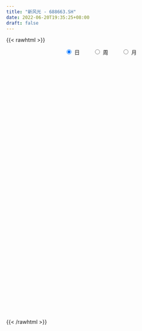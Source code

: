 ```yaml
---
title: "新风光 - 688663.SH"
date: 2022-06-20T19:35:25+08:00
draft: false
---
```

{{< rawhtml >}}
    <div style="text-align: center">
        <label style="padding: 1rem;"><input style="margin-right: .5rem" type="radio" name="period" value="D" checked onclick="period_change(this)">日</label>
        <label style="padding: 1rem;"><input style="margin-right: .5rem" type="radio" name="period" value="W" onclick="period_change(this)">周</label>
        <label style="padding: 1rem;"><input style="margin-right: .5rem" type="radio" name="period" value="M" onclick="period_change(this)">月</label>
    </div>
    <div id="chart" style="height: 700px;"></div> 
    <script type="text/javascript">
        const D_v = [225680.7,135186.85,65812.38,95072.93,130476.36,101129.41,52559.87,32597.08,42464.03,40331.63,29814.91,25519.46,26315.83,41231.43,60581.28,54111.69,48754.34,37937.85,38495.32,29823.61,23733.91,27561.05,21687.67,29601.96,51157.12,58896.05,43510.3,33857.64,22315.95,28534.03,35817.75,29639.75,28554.14,60783.64,46353.81,21987.31,26651.89,27575.98,15058.93,25376.77,24597.94,30487.61,26952.18,31872.89,15088.96,16398.06,25288.5,21457.56,67656.94,36014.75,44309.66,29540.18,31270.84,27327.66,20730.86,18990.69,34831.55,55080.13,55961.15,58428.22,55130.7,40304.05,43397.1,44791.23,62746.99,39581.2,26288.49,23560.3,50800.87,35795.02,76161.95,56338.13,46657.87,57674.25,66747.01,164926.8,85626.49,65777.63,49409.23,44560.49,50411.1,79592.83,116146.18,93509.42,52494.51,44353.14,29250.06,40382.52,30530.3,31185.71,22437.51,28572.61,31548.97,61099.54,97197.81,47775.33,32889.41,32223.85,38931.93,40330.62,24648.16,22565.88,41931.14,30067.9,23609.73,25148.41,14474.52,27255.1,25796.2,20275.18,30090.19,26364.89,38191.47,66867.92,72529.61,47563.9,38595.82,28306.65,26181.36,22542.56,22117.98,47897.4,34106.47,31698.8,45277.07,33946.88,74158.97,75403.57,79978.84,101142.7,82978.67,99518.14,84105.73,89347.09,94902.81,79295.34,60303.55,74757.42,45741.46,45385.08,44309.15,38171.36,57737.72,37764.22,36132.0,38422.1,26529.97,40604.93,28241.85,31504.21,23636.47,21670.25,20100.09,27239.95,24883.58,32740.25,36727.06,44809.72,43510.97,43841.87,34906.36,20134.88,38505.44,28807.85,23535.48,31492.02,31706.58,35390.25,23582.52,15356.94,12289.06,22421.87,28242.48,23715.28,19813.18,11334.99,9925.65,11624.23,14479.96,19595.35,18524.81,16082.27,16958.51,16579.97,14679.94,11674.44,22274.14,14649.62,15375.84,15379.66,15453.09,12297.37,21543.77,11631.93,14969.13,10540.68,10859.29,13861.34,10064.93,18633.35,12364.53,22258.81,12716.87,22679.48,19418.94,36883.91,21590.79,20730.31,16655.96,43471.39,63270.81,38548.35,28828.04,61218.27,64581.8,56750.98,31543.35,24814.27,30727.03,31121.13,39653.71,47182.03,26637.92,26594.41,31188.65,34877.9,16229.98,19021.19,24660.49,34619.55,22338.25,22731.65,23411.94,13242.31,17157.21,13850.75,11384.21,10644.42,12460.61,11159.64,16199.68,13824.64,14813.29,13401.15,11887.51,19307.22,15607.53,14894.87,12562.56,19995.78,20251.58,15556.33,20143.92,14997.48,18031.12,16918.42,10989.38,10800.91,17130.69,35622.58,27278.01,25519.46,14626.39,22097.56,33990.53,47614.2,46367.22,32538.52,31552.45,59451.8,75510.16,39199.26,31933.1,81494.05,76630.63,81616.22,117557.98,110290.13,85363.8,44165.82,63775.53,46734.41,48130.39,48287.08,49720.8,47857.39,66934.44]
const D_histogram = [0.0,-0.1525242165,-0.2436092954,-0.2244850774,-0.0914641423,-0.1203723698,-0.1628310432,-0.1735335732,-0.1563554624,-0.1745769295,-0.2046985978,-0.1834357837,-0.1855459071,-0.111789316,-0.0374886014,0.0665288224,0.126769985,0.1893113447,0.1736414032,0.1208629931,0.0881602789,0.0350924787,0.0293980535,0.0510751425,0.1186497089,0.1977774185,0.1710576058,0.1351649828,0.1059455051,0.1109168364,0.0512892276,0.0479930997,0.0621989092,0.131160503,0.1022544351,0.0605141295,0.074682878,0.0368275258,0.0071937529,0.0206262301,-0.0303204479,-0.0186851855,-0.050716914,-0.089178217,-0.105837457,-0.1038879964,-0.0754623124,-0.0521816244,0.0388867604,0.0501560726,0.1064302962,0.128369735,0.1426623529,0.1013099149,0.0704131025,0.0507197333,0.0708740554,0.1364840851,0.2000309918,0.2865774001,0.3370388355,0.3678512239,0.3845325033,0.3076428267,0.3681635362,0.3295565334,0.3028430548,0.2581290886,0.1292217504,0.0624966794,0.1587170293,0.135320754,0.0519090295,0.3065538567,0.8228560443,1.1998031726,1.1133606065,1.0945708095,0.8856547584,0.6858434242,0.5102226642,0.4611921326,0.8280677501,0.7305968925,0.5133675212,0.2210824618,-0.083644399,-0.2766199964,-0.4896374032,-0.6971903308,-0.766319009,-0.808409631,-0.817378978,-0.729865078,-1.0417359341,-1.2061333823,-1.2680067009,-1.2952242277,-1.1565806261,-1.0219949433,-0.8978694393,-0.7956096135,-0.6352972017,-0.5776569884,-0.5120462282,-0.5202932477,-0.4979098734,-0.4123323098,-0.4668289333,-0.4424655003,-0.2936379712,-0.2302845592,-0.0956655655,0.2139903823,0.5087838463,0.6251243951,0.7305805934,0.6746025594,0.4703361567,0.2191375369,0.0354308169,0.1582086466,0.1835759975,0.2291031052,0.2007560396,0.1966957635,0.3990755048,0.6210499932,1.1766588797,1.4334957918,1.7805366066,2.0623092683,2.1911660952,2.6795745397,3.2276154085,3.2683203486,3.06569329,2.5814444183,2.1188714007,1.5265688512,1.1657894208,0.8425735123,0.8431897655,0.5247096787,0.1365973158,-0.1028173581,-0.5872434977,-0.7581633318,-0.7863514198,-1.0651471259,-1.2133893198,-1.4511467831,-1.4075985612,-1.131286686,-1.0987899259,-1.3529661966,-1.8501876252,-2.0578389978,-1.981625787,-2.155825152,-2.0721579592,-1.9694796761,-1.9489531218,-1.7180901185,-1.446541612,-1.1438376883,-0.963779036,-0.7957204283,-0.7927892048,-0.7615153252,-0.630693989,-0.4945909348,-0.6356008306,-0.7238408868,-0.6157389074,-0.6179424479,-0.6130927555,-0.5465195558,-0.5264664689,-0.6439126083,-0.5661384935,-0.6304432304,-0.7253855333,-0.7646156359,-0.671953401,-0.5516419017,-0.4305371826,-0.2409122035,-0.1791901094,-0.1634479845,-0.2541972838,-0.3055248407,-0.2394118556,-0.2200339992,-0.1200585749,-0.0989778402,-0.0535595981,-0.0340746791,0.0288387476,0.042218253,0.0199241965,-0.0740220317,-0.0399444695,0.0394953784,0.1354549226,0.2830164998,0.3371162567,0.4279489794,0.4314072611,0.6252725649,0.6492866016,0.7038631273,0.6786802486,0.7551650388,0.879431695,0.8062338461,0.7242259181,0.5838229693,0.3732817053,0.2834039868,0.295557627,0.1610298593,-0.0427954091,-0.3028851471,-0.3988444693,-0.3106857898,-0.2680302747,-0.1763865357,-0.1471465755,0.0108992842,0.0441717382,0.0184535945,-0.0282545221,-0.0881585394,-0.0317387314,-0.0533516641,-0.0862433536,-0.1261980765,-0.2090409532,-0.2839517847,-0.3735675431,-0.4126058085,-0.4565231701,-0.454845384,-0.4383187732,-0.3115206329,-0.2013154634,-0.1259740443,-0.0755087732,-0.0967156004,-0.2234161129,-0.3127222905,-0.26853512,-0.247680369,-0.1481666876,-0.0106118487,0.093183831,0.2142005859,0.3519426052,0.4908685302,0.5404483795,0.5786984151,0.5803578,0.6208526207,0.7006580084,0.8535670407,0.9338447965,0.9029115342,0.7418484109,0.8595246419,0.7876789229,0.6462405802,0.5424292913,0.5391597006,0.6374171934,0.7569683808,1.1881984747,1.2597823207,1.0827304311,0.8230224407,0.715336863,0.5365574846,0.3373212926,0.1732292314,0.1172295328,0.1514319159,0.2049334116]
const D_fast = [0.0,-0.1906552707,-0.3426426734,-0.3796397248,-0.2694848252,-0.3284861452,-0.4116525794,-0.4657385027,-0.4876492574,-0.5495149569,-0.6308112747,-0.6554074065,-0.7039040066,-0.6580947445,-0.5931661803,-0.4725165509,-0.3805828921,-0.2707136962,-0.2429732869,-0.2655359487,-0.2761985932,-0.3204932737,-0.3188381855,-0.2843923108,-0.1871553172,-0.058583253,-0.0425386643,-0.0446400416,-0.047373143,-0.0146726026,-0.0614779045,-0.0527757575,-0.0230202206,0.0787314988,0.0753890397,0.0487772665,0.0816167345,0.0529682638,0.0251329291,0.0437219639,-0.0148048261,-0.0078408601,-0.0525518171,-0.1133076744,-0.1564262786,-0.1804488171,-0.1708887112,-0.1606534293,-0.0598633545,-0.036055024,0.0468267736,0.1008586461,0.1508168523,0.134791893,0.1214983563,0.1144849203,0.1523577563,0.2520888072,0.3656434619,0.5238342202,0.6585553645,0.7813305589,0.8941449641,0.8941659942,1.0467275877,1.0905097183,1.1395070034,1.1593253093,1.0627234087,1.0116225075,1.1475221148,1.157956028,1.0875215609,1.4188048523,2.140821051,2.8177189724,3.0096165579,3.2644694633,3.2769671018,3.2486166237,3.2005515297,3.2668190313,3.8407115863,3.9258899517,3.8370024608,3.5999880169,3.2743500563,3.0122194597,2.6767927022,2.2949421919,2.0342337614,1.7900407317,1.5767266402,1.4817742707,0.909469431,0.4435386372,0.0646636434,-0.2863599403,-0.4368614952,-0.5577745482,-0.658116404,-0.7547589816,-0.7532708702,-0.8400449041,-0.902445701,-1.0407660324,-1.1428601265,-1.1603656403,-1.3315694971,-1.4178224391,-1.3424044029,-1.3366221306,-1.2259195284,-0.862765985,-0.4407765594,-0.1681549119,0.1199464349,0.2326190406,0.1459366771,-0.0504775584,-0.2253265741,-0.0629965828,0.0082647675,0.1110676514,0.1329095958,0.1780232605,0.4801718781,0.8574088647,1.7071824712,2.3223933313,3.1145682976,3.9119182765,4.5885666271,5.7468687066,7.1018134275,7.9595984547,8.5233947187,8.6845069515,8.7516517841,8.5409914473,8.4716593722,8.3590868418,8.5705005363,8.3831978692,8.0292348352,7.7641158219,7.1328788077,6.7724181407,6.5476421978,6.0025597103,5.5509701863,4.9504260273,4.6420746089,4.6355648126,4.3933640912,3.8009462714,2.8411779365,2.1190668145,1.6998735785,0.9867179255,0.5523456285,0.1626539925,-0.3040577335,-0.5027172598,-0.5928041564,-0.5760596548,-0.6369457614,-0.6678172608,-0.8630833386,-1.0221882902,-1.0490404513,-1.0365851308,-1.3364952343,-1.6056955121,-1.6515282596,-1.808217412,-1.9566409086,-2.0266975978,-2.1382611281,-2.4166854196,-2.4804459281,-2.7023614726,-2.9786501588,-3.2090341704,-3.2843602858,-3.3019592619,-3.2884888384,-3.1590919102,-3.1421673435,-3.1672872147,-3.321585835,-3.4492946021,-3.4430345808,-3.4786652242,-3.4087044437,-3.412368169,-3.3803398265,-3.3693735772,-3.2992504636,-3.275316395,-3.2926294023,-3.4050811384,-3.3809896937,-3.2916760011,-3.1618527263,-2.9435370241,-2.805158203,-2.6073382355,-2.4960281385,-2.1458446935,-1.9595090064,-1.7289666988,-1.5844795154,-1.3192034655,-0.9750788855,-0.8467182729,-0.7476697214,-0.7421169278,-0.8593377656,-0.8783644873,-0.7923214404,-0.8865917433,-1.1011158639,-1.4369268887,-1.6325973283,-1.6221100962,-1.6464621498,-1.5989150448,-1.6064617283,-1.4456910476,-1.4013756591,-1.4224804041,-1.4762521513,-1.5581958034,-1.5097106783,-1.544661527,-1.5991140549,-1.6706182969,-1.8057214119,-1.9516201897,-2.1346278339,-2.2768175513,-2.4348657054,-2.5468992654,-2.6399523478,-2.5910343657,-2.5311580622,-2.4873101541,-2.4557220763,-2.5011078036,-2.6836623443,-2.8511490945,-2.874095704,-2.9151610453,-2.8526890358,-2.717787159,-2.5906955215,-2.4161286201,-2.1904009496,-1.928757892,-1.7440659479,-1.5611413085,-1.4143924735,-1.2186844977,-0.9637146079,-0.5974138155,-0.2836748605,-0.0888802393,-0.0644812599,0.2680761316,0.3931501433,0.4132719457,0.4450679796,0.576588314,0.8342001053,1.1429933878,1.8712731004,2.2578025266,2.3514332448,2.2974808645,2.3686295026,2.3239894953,2.2090836265,2.0882988731,2.0616065578,2.1336669198,2.2384017684]
const D_slow = [0.0,-0.0381310541,-0.099033378,-0.1551546473,-0.1780206829,-0.2081137754,-0.2488215362,-0.2922049295,-0.3312937951,-0.3749380274,-0.4261126769,-0.4719716228,-0.5183580996,-0.5463054286,-0.5556775789,-0.5390453733,-0.5073528771,-0.4600250409,-0.4166146901,-0.3863989418,-0.3643588721,-0.3555857524,-0.348236239,-0.3354674534,-0.3058050261,-0.2563606715,-0.2135962701,-0.1798050244,-0.1533186481,-0.125589439,-0.1127671321,-0.1007688572,-0.0852191299,-0.0524290041,-0.0268653953,-0.011736863,0.0069338565,0.016140738,0.0179391762,0.0230957337,0.0155156218,0.0108443254,-0.0018349031,-0.0241294574,-0.0505888216,-0.0765608207,-0.0954263988,-0.1084718049,-0.0987501148,-0.0862110966,-0.0596035226,-0.0275110888,0.0081544994,0.0334819781,0.0510852537,0.0637651871,0.0814837009,0.1156047222,0.1656124701,0.2372568201,0.321516529,0.413479335,0.5096124608,0.5865231675,0.6785640515,0.7609531849,0.8366639486,0.9011962207,0.9335016583,0.9491258282,0.9888050855,1.022635274,1.0356125314,1.1122509956,1.3179650066,1.6179157998,1.8962559514,2.1698986538,2.3913123434,2.5627731994,2.6903288655,2.8056268987,3.0126438362,3.1952930593,3.3236349396,3.3789055551,3.3579944553,3.2888394562,3.1664301054,2.9921325227,2.8005527704,2.5984503627,2.3941056182,2.2116393487,1.9512053652,1.6496720196,1.3326703443,1.0088642874,0.7197191309,0.4642203951,0.2397530352,0.0408506319,-0.1179736685,-0.2623879156,-0.3903994727,-0.5204727846,-0.644950253,-0.7480333305,-0.8647405638,-0.9753569389,-1.0487664317,-1.1063375715,-1.1302539629,-1.0767563673,-0.9495604057,-0.7932793069,-0.6106341586,-0.4419835187,-0.3243994796,-0.2696150953,-0.2607573911,-0.2212052294,-0.17531123,-0.1180354538,-0.0678464438,-0.018672503,0.0810963732,0.2363588715,0.5305235915,0.8888975394,1.3340316911,1.8496090081,2.3974005319,3.0672941669,3.874198019,4.6912781061,5.4577014287,6.1030625332,6.6327803834,7.0144225962,7.3058699514,7.5165133295,7.7273107708,7.8584881905,7.8926375194,7.8669331799,7.7201223055,7.5305814725,7.3339936176,7.0677068361,6.7643595062,6.4015728104,6.0496731701,5.7668514986,5.4921540171,5.153912468,4.6913655617,4.1769058122,3.6814993655,3.1425430775,2.6245035877,2.1321336687,1.6448953882,1.2153728586,0.8537374556,0.5677780335,0.3268332745,0.1279031675,-0.0702941337,-0.260672965,-0.4183464623,-0.541994196,-0.7008944036,-0.8818546253,-1.0357893522,-1.1902749642,-1.343548153,-1.480178042,-1.6117946592,-1.7727728113,-1.9143074346,-2.0719182422,-2.2532646256,-2.4444185345,-2.6124068848,-2.7503173602,-2.8579516559,-2.9181797067,-2.9629772341,-3.0038392302,-3.0673885512,-3.1437697614,-3.2036227252,-3.258631225,-3.2886458688,-3.3133903288,-3.3267802283,-3.3352988981,-3.3280892112,-3.317534648,-3.3125535988,-3.3310591067,-3.3410452241,-3.3311713795,-3.2973076489,-3.2265535239,-3.1422744598,-3.0352872149,-2.9274353996,-2.7711172584,-2.608795608,-2.4328298262,-2.263159764,-2.0743685043,-1.8545105806,-1.652952119,-1.4718956395,-1.3259398972,-1.2326194708,-1.1617684741,-1.0878790674,-1.0476216026,-1.0583204548,-1.1340417416,-1.2337528589,-1.3114243064,-1.3784318751,-1.422528509,-1.4593151529,-1.4565903318,-1.4455473973,-1.4409339986,-1.4479976292,-1.470037264,-1.4779719469,-1.4913098629,-1.5128707013,-1.5444202204,-1.5966804587,-1.6676684049,-1.7610602907,-1.8642117428,-1.9783425353,-2.0920538813,-2.2016335746,-2.2795137329,-2.3298425987,-2.3613361098,-2.3802133031,-2.4043922032,-2.4602462314,-2.538426804,-2.605560584,-2.6674806763,-2.7045223482,-2.7071753103,-2.6838793526,-2.6303292061,-2.5423435548,-2.4196264222,-2.2845143274,-2.1398397236,-1.9947502736,-1.8395371184,-1.6643726163,-1.4509808561,-1.217519657,-0.9917917735,-0.8063296708,-0.5914485103,-0.3945287796,-0.2329686345,-0.0973613117,0.0374286135,0.1967829118,0.386025007,0.6830746257,0.9980202059,1.2687028136,1.4744584238,1.6532926396,1.7874320107,1.8717623339,1.9150696417,1.9443770249,1.9822350039,2.0334683568]
const D_data = [['2021-04-13', 23.0, 22.25, 22.0, 25.3],['2021-04-14', 21.49, 19.86, 19.74, 21.5],['2021-04-15', 19.94, 19.8, 19.77, 20.55],['2021-04-16', 19.96, 20.78, 19.27, 21.8],['2021-04-19', 21.0, 22.47, 20.8, 24.53],['2021-04-20', 21.91, 20.61, 20.61, 22.55],['2021-04-21', 20.26, 20.1, 19.88, 20.6],['2021-04-22', 20.11, 20.18, 20.05, 20.6],['2021-04-23', 20.27, 20.37, 20.13, 20.96],['2021-04-26', 20.2, 19.74, 19.52, 20.35],['2021-04-27', 19.7, 19.25, 19.25, 19.96],['2021-04-28', 19.11, 19.65, 19.08, 19.71],['2021-04-29', 19.65, 19.19, 19.15, 19.65],['2021-04-30', 19.55, 20.14, 19.34, 20.15],['2021-05-06', 20.6, 20.41, 20.38, 21.6],['2021-05-07', 20.1, 21.2, 19.7, 21.2],['2021-05-10', 20.88, 21.1, 20.59, 21.78],['2021-05-11', 20.99, 21.52, 20.77, 21.77],['2021-05-12', 21.21, 20.75, 20.41, 21.48],['2021-05-13', 20.5, 20.16, 20.01, 20.71],['2021-05-14', 20.1, 20.21, 20.1, 20.42],['2021-05-17', 20.01, 19.72, 19.55, 20.1],['2021-05-18', 19.72, 20.13, 19.68, 20.22],['2021-05-19', 19.95, 20.5, 19.95, 20.85],['2021-05-20', 20.6, 21.34, 20.3, 21.86],['2021-05-21', 21.6, 21.97, 21.0, 22.38],['2021-05-24', 22.03, 20.9, 20.81, 22.42],['2021-05-25', 20.75, 20.71, 20.47, 20.98],['2021-05-26', 20.6, 20.69, 20.53, 20.87],['2021-05-27', 20.7, 21.12, 20.36, 21.14],['2021-05-28', 21.19, 20.21, 20.17, 21.49],['2021-05-31', 20.05, 20.77, 19.8, 20.81],['2021-06-01', 20.66, 21.05, 20.3, 21.22],['2021-06-02', 21.0, 22.03, 20.83, 22.42],['2021-06-03', 22.0, 21.0, 20.96, 22.12],['2021-06-04', 20.71, 20.71, 20.65, 21.3],['2021-06-07', 20.67, 21.39, 20.67, 21.49],['2021-06-08', 21.41, 20.72, 20.46, 21.5],['2021-06-09', 20.62, 20.66, 20.4, 20.88],['2021-06-10', 20.66, 21.17, 20.38, 21.2],['2021-06-11', 20.75, 20.26, 20.12, 20.99],['2021-06-15', 20.25, 20.92, 19.91, 20.96],['2021-06-16', 20.7, 20.29, 20.23, 21.29],['2021-06-17', 20.24, 19.96, 19.58, 20.44],['2021-06-18', 19.96, 20.0, 19.81, 20.14],['2021-06-21', 20.05, 20.1, 19.71, 20.19],['2021-06-22', 20.2, 20.43, 19.83, 20.45],['2021-06-23', 20.45, 20.44, 20.16, 20.5],['2021-06-24', 20.44, 21.58, 20.41, 22.58],['2021-06-25', 21.35, 20.88, 20.76, 21.46],['2021-06-28', 20.88, 21.68, 20.4, 22.18],['2021-06-29', 21.88, 21.55, 21.23, 22.25],['2021-06-30', 21.44, 21.66, 20.96, 21.67],['2021-07-01', 21.59, 20.99, 20.8, 21.63],['2021-07-02', 20.9, 21.0, 20.3, 21.05],['2021-07-05', 20.85, 21.06, 20.81, 21.32],['2021-07-06', 21.2, 21.62, 20.87, 21.78],['2021-07-07', 21.5, 22.52, 21.12, 23.28],['2021-07-08', 22.5, 23.0, 22.3, 24.22],['2021-07-09', 23.0, 23.92, 22.6, 24.93],['2021-07-12', 24.29, 24.13, 23.6, 25.48],['2021-07-13', 24.3, 24.44, 23.73, 24.98],['2021-07-14', 24.36, 24.76, 24.16, 25.32],['2021-07-15', 24.96, 23.78, 23.01, 24.96],['2021-07-16', 23.77, 25.82, 23.6, 27.32],['2021-07-19', 25.9, 25.02, 24.85, 26.25],['2021-07-20', 24.99, 25.36, 24.69, 25.67],['2021-07-21', 25.2, 25.29, 25.06, 25.62],['2021-07-22', 25.35, 24.05, 23.9, 25.52],['2021-07-23', 23.98, 24.51, 23.91, 25.2],['2021-07-26', 25.09, 26.86, 25.0, 28.78],['2021-07-27', 26.65, 25.82, 25.82, 27.81],['2021-07-28', 25.71, 25.0, 23.9, 26.48],['2021-07-29', 26.51, 30.0, 25.92, 30.0],['2021-07-30', 34.3, 36.0, 32.69, 36.0],['2021-08-02', 39.0, 37.7, 36.79, 42.5],['2021-08-03', 36.27, 33.86, 33.58, 37.6],['2021-08-04', 34.15, 35.6, 34.15, 36.6],['2021-08-05', 36.16, 33.72, 32.75, 36.4],['2021-08-06', 33.43, 33.71, 32.4, 34.66],['2021-08-09', 32.8, 33.85, 31.01, 34.17],['2021-08-10', 33.35, 35.61, 33.0, 37.88],['2021-08-11', 36.0, 42.62, 35.07, 42.73],['2021-08-12', 42.49, 38.6, 38.41, 42.49],['2021-08-13', 39.48, 37.21, 37.0, 39.68],['2021-08-16', 36.89, 35.66, 35.09, 37.88],['2021-08-17', 35.73, 34.42, 34.0, 36.5],['2021-08-18', 34.7, 34.8, 33.23, 36.2],['2021-08-19', 34.45, 33.6, 32.57, 34.5],['2021-08-20', 33.35, 32.49, 31.66, 33.95],['2021-08-23', 32.31, 33.3, 32.31, 33.59],['2021-08-24', 33.59, 33.09, 32.36, 34.1],['2021-08-25', 33.09, 33.07, 31.8, 33.59],['2021-08-26', 33.75, 34.2, 33.37, 35.75],['2021-08-27', 31.2, 28.17, 27.36, 31.2],['2021-08-30', 27.2, 28.08, 27.2, 29.19],['2021-08-31', 27.95, 27.97, 27.52, 28.79],['2021-09-01', 27.69, 27.3, 27.0, 28.27],['2021-09-02', 27.26, 28.82, 27.01, 29.4],['2021-09-03', 28.96, 28.72, 28.45, 31.11],['2021-09-06', 28.8, 28.57, 27.97, 29.51],['2021-09-07', 28.34, 28.25, 27.8, 28.75],['2021-09-08', 28.38, 29.11, 28.38, 29.98],['2021-09-09', 28.83, 27.9, 27.45, 28.96],['2021-09-10', 27.82, 27.85, 27.35, 28.77],['2021-09-13', 27.84, 26.6, 26.44, 27.85],['2021-09-14', 26.6, 26.53, 26.38, 27.3],['2021-09-15', 26.53, 27.15, 25.85, 27.5],['2021-09-16', 27.1, 25.01, 25.0, 27.1],['2021-09-17', 25.01, 25.42, 25.01, 26.15],['2021-09-22', 25.65, 27.01, 25.4, 27.43],['2021-09-23', 26.88, 26.15, 25.67, 27.22],['2021-09-24', 26.15, 27.29, 26.15, 27.96],['2021-09-27', 27.84, 30.58, 27.75, 31.3],['2021-09-28', 29.89, 32.18, 29.2, 35.18],['2021-09-29', 32.18, 31.39, 31.03, 34.19],['2021-09-30', 31.99, 32.3, 31.25, 33.47],['2021-10-08', 32.9, 30.9, 30.16, 32.9],['2021-10-11', 31.0, 28.74, 28.6, 31.12],['2021-10-12', 29.06, 27.15, 26.76, 29.2],['2021-10-13', 27.5, 26.88, 25.92, 27.5],['2021-10-14', 26.87, 30.6, 26.42, 31.88],['2021-10-15', 29.75, 29.89, 29.0, 30.38],['2021-10-18', 29.92, 30.48, 29.79, 31.54],['2021-10-19', 29.9, 29.76, 29.69, 32.49],['2021-10-20', 29.4, 30.13, 29.25, 30.6],['2021-10-21', 29.71, 33.5, 29.2, 35.92],['2021-10-22', 33.84, 35.33, 31.31, 36.36],['2021-10-25', 37.0, 42.4, 37.0, 42.4],['2021-10-26', 44.0, 42.01, 41.5, 46.0],['2021-10-27', 43.8, 46.23, 43.01, 48.5],['2021-10-28', 45.0, 48.89, 45.0, 54.8],['2021-10-29', 49.8, 50.1, 45.0, 52.16],['2021-11-01', 49.15, 58.63, 49.15, 60.06],['2021-11-02', 56.0, 65.06, 55.8, 67.9],['2021-11-03', 63.0, 63.52, 60.13, 69.89],['2021-11-04', 64.68, 63.3, 61.8, 68.0],['2021-11-05', 62.0, 61.0, 57.5, 63.85],['2021-11-08', 60.14, 61.5, 57.0, 62.91],['2021-11-09', 62.3, 59.45, 58.35, 65.48],['2021-11-10', 58.54, 61.87, 55.8, 62.26],['2021-11-11', 60.0, 62.35, 59.01, 64.0],['2021-11-12', 61.12, 67.3, 60.5, 71.38],['2021-11-15', 68.0, 64.1, 63.5, 69.38],['2021-11-16', 64.1, 62.7, 59.5, 65.8],['2021-11-17', 61.1, 64.0, 60.36, 64.69],['2021-11-18', 63.0, 59.8, 59.8, 63.7],['2021-11-19', 60.04, 62.5, 60.0, 64.97],['2021-11-22', 63.14, 64.19, 62.5, 65.66],['2021-11-23', 66.43, 60.5, 60.35, 66.99],['2021-11-24', 59.96, 61.05, 59.5, 63.3],['2021-11-25', 60.89, 58.75, 58.08, 62.6],['2021-11-26', 58.54, 61.49, 58.54, 62.01],['2021-11-29', 60.15, 65.1, 59.54, 67.65],['2021-11-30', 66.74, 62.79, 61.0, 67.9],['2021-12-01', 62.7, 58.37, 56.56, 62.7],['2021-12-02', 56.98, 52.7, 52.33, 57.78],['2021-12-03', 52.93, 53.48, 49.31, 54.7],['2021-12-06', 52.5, 55.62, 51.5, 56.3],['2021-12-07', 54.0, 51.04, 50.03, 55.02],['2021-12-08', 51.8, 52.74, 51.8, 55.98],['2021-12-09', 51.53, 52.2, 51.0, 53.79],['2021-12-10', 52.0, 50.2, 49.85, 52.0],['2021-12-13', 50.6, 52.25, 49.51, 53.63],['2021-12-14', 52.25, 53.0, 51.51, 53.6],['2021-12-15', 53.0, 54.01, 51.6, 55.5],['2021-12-16', 53.52, 53.0, 52.69, 56.22],['2021-12-17', 53.97, 53.12, 52.39, 57.38],['2021-12-20', 53.39, 50.88, 49.89, 53.39],['2021-12-21', 49.49, 50.68, 49.49, 51.46],['2021-12-22', 49.6, 51.76, 49.6, 52.08],['2021-12-23', 50.7, 52.03, 49.8, 52.88],['2021-12-24', 52.45, 48.0, 47.66, 52.45],['2021-12-27', 48.71, 47.38, 45.99, 48.71],['2021-12-28', 46.66, 49.22, 46.66, 49.69],['2021-12-29', 49.07, 47.47, 47.0, 49.83],['2021-12-30', 47.33, 46.89, 46.62, 48.15],['2021-12-31', 47.27, 47.19, 47.08, 48.48],['2022-01-04', 46.8, 46.19, 45.52, 47.67],['2022-01-05', 46.07, 43.49, 43.0, 46.13],['2022-01-06', 43.48, 45.08, 43.04, 45.78],['2022-01-07', 45.66, 42.57, 41.52, 45.67],['2022-01-10', 44.0, 40.9, 40.65, 44.0],['2022-01-11', 40.9, 40.3, 39.95, 41.58],['2022-01-12', 40.48, 41.16, 40.04, 41.58],['2022-01-13', 41.3, 41.21, 40.84, 41.88],['2022-01-14', 41.28, 41.08, 40.75, 44.31],['2022-01-17', 41.26, 42.1, 40.06, 42.24],['2022-01-18', 41.62, 40.59, 40.37, 42.43],['2022-01-19', 40.0, 39.66, 39.0, 40.76],['2022-01-20', 39.75, 37.52, 37.39, 40.16],['2022-01-21', 37.77, 36.96, 36.43, 38.29],['2022-01-24', 36.1, 37.8, 36.01, 38.5],['2022-01-25', 37.89, 36.8, 36.71, 38.95],['2022-01-26', 37.49, 37.53, 36.92, 39.22],['2022-01-27', 37.64, 36.31, 36.05, 37.88],['2022-01-28', 36.82, 36.26, 34.71, 36.95],['2022-02-07', 37.11, 35.6, 35.25, 37.73],['2022-02-08', 35.74, 35.89, 34.96, 36.4],['2022-02-09', 35.64, 35.03, 34.0, 36.06],['2022-02-10', 34.92, 34.11, 33.54, 35.16],['2022-02-11', 34.09, 32.4, 31.9, 34.19],['2022-02-14', 31.87, 33.32, 31.8, 33.65],['2022-02-15', 33.46, 33.72, 32.21, 34.22],['2022-02-16', 33.63, 34.0, 32.66, 34.91],['2022-02-17', 33.72, 35.01, 33.65, 36.25],['2022-02-18', 34.23, 34.18, 33.7, 35.16],['2022-02-21', 34.17, 34.9, 33.3, 35.51],['2022-02-22', 34.77, 33.98, 33.43, 35.04],['2022-02-23', 34.14, 36.92, 34.14, 39.3],['2022-02-24', 37.57, 35.51, 34.54, 39.29],['2022-02-25', 36.1, 36.29, 34.88, 36.65],['2022-02-28', 36.1, 35.59, 34.88, 37.1],['2022-03-01', 36.16, 37.27, 36.0, 39.17],['2022-03-02', 36.86, 38.79, 36.49, 39.51],['2022-03-03', 38.66, 36.88, 36.67, 39.27],['2022-03-04', 36.3, 36.74, 35.94, 37.78],['2022-03-07', 36.22, 35.73, 35.43, 37.18],['2022-03-08', 36.09, 34.1, 33.69, 36.44],['2022-03-09', 34.5, 34.89, 33.63, 35.92],['2022-03-10', 35.95, 36.03, 35.32, 37.15],['2022-03-11', 35.0, 33.89, 32.67, 35.25],['2022-03-14', 33.5, 32.0, 31.88, 33.5],['2022-03-15', 31.87, 29.74, 29.29, 32.0],['2022-03-16', 30.61, 30.38, 28.6, 30.7],['2022-03-17', 30.99, 32.2, 30.51, 33.33],['2022-03-18', 32.19, 31.56, 31.22, 32.19],['2022-03-21', 31.69, 32.16, 31.06, 32.84],['2022-03-22', 33.07, 31.37, 31.02, 33.2],['2022-03-23', 31.75, 33.23, 31.62, 34.04],['2022-03-24', 32.6, 32.0, 31.47, 32.65],['2022-03-25', 32.2, 31.1, 31.02, 33.3],['2022-03-28', 30.0, 30.43, 29.72, 30.86],['2022-03-29', 30.0, 29.72, 29.58, 30.96],['2022-03-30', 30.25, 30.91, 29.98, 31.31],['2022-03-31', 30.35, 29.78, 29.58, 30.92],['2022-04-01', 29.46, 29.22, 28.92, 29.9],['2022-04-06', 29.02, 28.63, 28.45, 29.3],['2022-04-07', 28.68, 27.4, 27.4, 28.68],['2022-04-08', 27.18, 26.64, 26.58, 27.56],['2022-04-11', 26.96, 25.5, 25.21, 26.96],['2022-04-12', 25.37, 25.21, 24.69, 25.98],['2022-04-13', 25.49, 24.3, 24.12, 25.5],['2022-04-14', 24.57, 24.1, 23.71, 24.72],['2022-04-15', 23.94, 23.67, 23.28, 24.25],['2022-04-18', 24.03, 24.82, 23.09, 25.67],['2022-04-19', 25.01, 24.72, 24.72, 25.6],['2022-04-20', 25.19, 24.32, 24.25, 25.19],['2022-04-21', 24.34, 23.93, 23.52, 24.8],['2022-04-22', 23.79, 22.7, 22.38, 23.79],['2022-04-25', 22.55, 20.5, 20.33, 22.55],['2022-04-26', 20.97, 19.81, 19.71, 21.07],['2022-04-27', 19.81, 20.76, 19.26, 21.03],['2022-04-28', 20.64, 20.06, 19.87, 20.76],['2022-04-29', 21.0, 20.83, 19.85, 21.0],['2022-05-05', 20.25, 21.5, 20.05, 21.75],['2022-05-06', 20.82, 21.38, 20.8, 21.6],['2022-05-09', 21.56, 21.95, 21.43, 22.03],['2022-05-10', 21.7, 22.72, 21.22, 23.16],['2022-05-11', 22.22, 23.47, 22.1, 24.9],['2022-05-12', 23.45, 22.94, 22.71, 23.51],['2022-05-13', 22.94, 23.17, 22.57, 23.48],['2022-05-16', 23.39, 22.99, 22.5, 24.0],['2022-05-17', 22.98, 23.8, 22.91, 24.08],['2022-05-18', 23.8, 24.9, 23.4, 25.4],['2022-05-19', 24.45, 26.85, 24.31, 26.98],['2022-05-20', 27.11, 27.1, 25.82, 27.53],['2022-05-23', 26.9, 26.42, 25.82, 26.91],['2022-05-24', 26.14, 24.8, 24.7, 26.54],['2022-05-25', 24.8, 28.72, 24.11, 29.0],['2022-05-26', 27.32, 27.06, 26.65, 28.5],['2022-05-27', 27.4, 26.14, 26.11, 27.8],['2022-05-30', 26.22, 26.4, 25.34, 27.1],['2022-05-31', 27.51, 27.8, 24.58, 28.25],['2022-06-01', 27.23, 29.82, 27.23, 30.38],['2022-06-02', 29.4, 31.28, 29.02, 32.25],['2022-06-06', 30.98, 37.54, 30.3, 37.54],['2022-06-07', 36.41, 35.5, 34.08, 37.0],['2022-06-08', 35.0, 33.2, 32.81, 36.49],['2022-06-09', 33.0, 31.94, 31.65, 33.49],['2022-06-10', 31.96, 33.69, 31.8, 34.74],['2022-06-13', 33.0, 32.77, 32.77, 34.87],['2022-06-14', 32.77, 32.1, 30.6, 33.0],['2022-06-15', 32.31, 32.03, 32.03, 34.3],['2022-06-16', 31.88, 33.18, 31.53, 34.38],['2022-06-17', 32.83, 34.64, 32.71, 35.15],['2022-06-20', 34.37, 35.55, 33.45, 36.95]]
const W_v = [521752.86,359226.75,163213.26,114692.97,178745.03,188903.85,164035.67,187318.65,119261.51,104401.64,166815.81,153179.2,223291.74,246370.07,176025.88,303579.21,410300.64,392154.04,175701.73,240856.44,192151.14,142822.81,112949.41,94646.55,225557.25,28306.65,152845.77,260485.29,447724.08,398606.21,231344.77,179453.22,125152.87,166400.56,180899.52,150932.18,101892.87,76413.33,68682.39,82167.0,73155.58,69544.8,77182.96,113289.99,182676.82,242922.44,173498.17,135528.86,123371.13,79046.42,34264.67,70126.27,82367.96,88980.43,27907.8,116351.65,164695.9,238252.19,271674.0,421153.26,240730.07,66934.44]
const W_histogram = [0.0,-0.0261652422,-0.0558119106,-0.0036345493,-0.0337246218,0.061774484,0.0062052597,0.0030761404,-0.0276542951,-0.0618853749,-0.0236229549,0.0096236241,0.216651055,0.4561604285,0.4975789945,1.2283988639,1.4708041524,1.7605253713,1.5361218436,1.0232644219,0.6649543173,0.3301580368,-0.0726577125,-0.2224089239,-0.0047996004,0.0225964634,-0.045828219,0.2410038296,1.3303372117,2.6155517601,3.6566451333,3.773441946,3.5380534077,2.6394737843,1.6681655208,1.0940573679,0.2834146522,-0.3585799426,-1.103542768,-1.6717274182,-2.2633560056,-2.615249594,-2.994138221,-3.0033289767,-2.752413451,-2.4512857686,-2.3394830043,-2.3136889764,-2.2185433272,-2.170481691,-2.1941762704,-2.2814920638,-2.2712718539,-2.2527129365,-2.0703272329,-1.7109664359,-1.1190499266,-0.7219190786,-0.0767612158,0.5159876656,0.9504649076,1.2582455289]
const W_fast = [0.0,-0.0327065527,-0.0763061988,-0.0250374748,-0.0635587028,0.0473840241,-0.0066338853,-0.0089939695,-0.0466379789,-0.0963404024,-0.0639837211,-0.028331236,0.2328589587,0.5864084393,0.7522217539,1.7901413393,2.4002476659,3.1301002276,3.2897271608,3.0326858446,2.8406143193,2.5883575481,2.1673773706,1.9620239282,2.1784333516,2.2114785312,2.1315967941,2.4786798001,3.9005974851,5.8396999736,7.7949546301,8.8551119293,9.5042367429,9.2655255655,8.7112586823,8.4106648714,7.6708758187,6.9392362382,5.9183877208,4.9322712161,3.7748036273,2.7690976404,1.6416744581,0.8816514582,0.4444636212,0.1327698615,-0.3402981254,-0.8929263415,-1.3524165241,-1.8469753107,-2.4192139577,-3.076902767,-3.6345005206,-4.1791198373,-4.5143159419,-4.5826967539,-4.2705427262,-4.0538916478,-3.427924089,-2.7061782912,-2.0340848223,-1.4117428189]
const W_slow = [0.0,-0.0065413105,-0.0204942882,-0.0214029255,-0.029834081,-0.01439046,-0.012839145,-0.0120701099,-0.0189836837,-0.0344550275,-0.0403607662,-0.0379548601,0.0162079036,0.1302480108,0.2546427594,0.5617424754,0.9294435135,1.3695748563,1.7536053172,2.0094214227,2.175660002,2.2581995112,2.2400350831,2.1844328521,2.183232952,2.1888820679,2.1774250131,2.2376759705,2.5702602734,3.2241482135,4.1383094968,5.0816699833,5.9661833352,6.6260517813,7.0430931615,7.3166075034,7.3874611665,7.2978161808,7.0219304888,6.6039986343,6.0381596329,5.3843472344,4.6358126791,3.884980435,3.1968770722,2.5840556301,1.999184879,1.4207626349,0.8661268031,0.3235063803,-0.2250376873,-0.7954107032,-1.3632286667,-1.9264069008,-2.443988709,-2.871730318,-3.1514927997,-3.3319725693,-3.3511628732,-3.2221659568,-2.9845497299,-2.6699883477]
const W_data = [['2021-04-16', 23.0, 20.78, 19.27, 25.3],['2021-04-23', 21.0, 20.37, 19.88, 24.53],['2021-04-30', 20.2, 20.14, 19.08, 20.35],['2021-05-07', 20.6, 21.2, 19.7, 21.6],['2021-05-14', 20.88, 20.21, 20.01, 21.78],['2021-05-21', 20.01, 21.97, 19.55, 22.38],['2021-05-28', 22.03, 20.21, 20.17, 22.42],['2021-06-04', 20.05, 20.71, 19.8, 22.42],['2021-06-11', 20.67, 20.26, 20.12, 21.5],['2021-06-18', 20.25, 20.0, 19.58, 21.29],['2021-06-25', 20.05, 20.88, 19.71, 22.58],['2021-07-02', 20.88, 21.0, 20.3, 22.25],['2021-07-09', 20.85, 23.92, 20.81, 24.93],['2021-07-16', 24.29, 25.82, 23.01, 27.32],['2021-07-23', 25.9, 24.51, 23.9, 26.25],['2021-07-30', 25.09, 36.0, 23.9, 36.0],['2021-08-06', 39.0, 33.71, 32.4, 42.5],['2021-08-13', 32.8, 37.21, 31.01, 42.73],['2021-08-20', 36.89, 32.49, 31.66, 37.88],['2021-08-27', 32.31, 28.17, 27.36, 35.75],['2021-09-03', 27.2, 28.72, 27.0, 31.11],['2021-09-10', 28.8, 27.85, 27.35, 29.98],['2021-09-17', 27.84, 25.42, 25.0, 27.85],['2021-09-24', 25.65, 27.29, 25.4, 27.96],['2021-09-30', 27.84, 32.3, 27.75, 35.18],['2021-10-08', 32.9, 30.9, 30.16, 32.9],['2021-10-15', 31.0, 29.89, 25.92, 31.88],['2021-10-22', 29.92, 35.33, 29.2, 36.36],['2021-10-29', 37.0, 50.1, 37.0, 54.8],['2021-11-05', 49.15, 61.0, 49.15, 69.89],['2021-11-12', 60.14, 67.3, 55.8, 71.38],['2021-11-19', 68.0, 62.5, 59.5, 69.38],['2021-11-26', 63.14, 61.49, 58.08, 66.99],['2021-12-03', 60.15, 53.48, 49.31, 67.9],['2021-12-10', 52.5, 50.2, 49.85, 56.3],['2021-12-17', 50.6, 53.12, 49.51, 57.38],['2021-12-24', 53.39, 48.0, 47.66, 53.39],['2021-12-31', 48.71, 47.19, 45.99, 49.83],['2022-01-07', 46.8, 42.57, 41.52, 47.67],['2022-01-14', 44.0, 41.08, 39.95, 44.31],['2022-01-21', 41.26, 36.96, 36.43, 42.43],['2022-01-28', 36.1, 36.26, 34.71, 39.22],['2022-02-11', 37.11, 32.4, 31.9, 37.73],['2022-02-18', 31.87, 34.18, 31.8, 36.25],['2022-02-25', 34.17, 36.29, 33.3, 39.3],['2022-03-04', 36.1, 36.74, 34.88, 39.51],['2022-03-11', 36.22, 33.89, 32.67, 37.18],['2022-03-18', 33.5, 31.56, 28.6, 33.5],['2022-03-25', 31.69, 31.1, 31.02, 34.04],['2022-04-01', 30.0, 29.22, 28.92, 31.31],['2022-04-08', 29.02, 26.64, 26.58, 29.3],['2022-04-15', 26.96, 23.67, 23.28, 26.96],['2022-04-22', 24.03, 22.7, 22.38, 25.67],['2022-04-29', 22.55, 20.83, 19.26, 22.55],['2022-05-06', 20.25, 21.38, 20.05, 21.75],['2022-05-13', 21.56, 23.17, 21.22, 24.9],['2022-05-20', 23.39, 27.1, 22.5, 27.53],['2022-05-27', 26.9, 26.14, 24.11, 29.0],['2022-06-02', 26.22, 31.28, 24.58, 32.25],['2022-06-10', 30.98, 33.69, 30.3, 37.54],['2022-06-17', 33.0, 34.64, 30.6, 35.15],['2022-06-24', 34.37, 35.55, 33.45, 36.95]]
const M_v = [1044192.8700000001,676017.27,653278.54,997325.4199999999,1299677.5900000003,687462.42,889361.79,986680.5999999997,624414.9300000001,293549.77,401977.8099999999,714154.77,287123.54,660634.6900000001,887064.6200000001]
const M_histogram = [0.0,0.0402051282,0.1200033896,1.0785087694,1.1074650326,1.3385421706,2.5407644351,3.9567599947,3.6180957215,2.4871801172,1.568081636,0.4983299178,-0.811293437,-1.1847847565,-0.899469478]
const M_fast = [0.0,0.0502564103,0.160055519,1.3881880912,1.6940106125,2.2597232932,4.0971366665,6.5023222248,7.0681818819,6.5590613069,6.0319832347,5.0868139959,3.5743672819,2.9046797733,2.9651276823]
const M_slow = [0.0,0.0100512821,0.0400521294,0.3096793218,0.5865455799,0.9211811226,1.5563722314,2.5455622301,3.4500861604,4.0718811897,4.4639015987,4.5884840782,4.3856607189,4.0894645298,3.8645971603]
const M_data = [['2021-04-30', 23.0, 20.14, 19.08, 25.3],['2021-05-31', 20.6, 20.77, 19.55, 22.42],['2021-06-30', 20.66, 21.66, 19.58, 22.58],['2021-07-30', 21.59, 36.0, 20.3, 36.0],['2021-08-31', 39.0, 27.97, 27.2, 42.73],['2021-09-30', 27.69, 32.3, 25.0, 35.18],['2021-10-29', 32.9, 50.1, 25.92, 54.8],['2021-11-30', 49.15, 62.79, 49.15, 71.38],['2021-12-31', 62.7, 47.19, 45.99, 62.7],['2022-01-28', 46.8, 36.26, 34.71, 47.67],['2022-02-28', 37.11, 35.59, 31.8, 39.3],['2022-03-31', 36.16, 29.78, 28.6, 39.51],['2022-04-29', 29.46, 20.83, 19.26, 29.9],['2022-05-31', 20.25, 27.8, 20.05, 29.0],['2022-06-30', 27.23, 35.55, 27.23, 37.54]]
        const D_a = [null,null,null,19.27,null,null,null,null,null,null,null,null,null,null,null,null,null,null,null,null,null,null,null,null,null,null,22.42,null,null,null,null,19.8,null,null,null,null,null,21.5,null,null,null,null,null,19.58,null,null,null,null,22.58,null,null,null,null,null,20.3,null,null,null,null,null,null,null,null,null,null,null,null,null,null,null,null,null,null,null,null,42.5,null,null,null,null,31.01,null,null,null,null,null,null,null,null,null,null,null,null,35.75,null,null,null,null,null,null,null,null,null,null,null,null,null,null,25.0,null,null,null,null,null,35.18,null,null,null,null,null,25.92,null,null,null,null,null,null,null,null,null,null,null,null,null,null,69.89,null,null,null,null,55.8,null,null,null,null,null,null,null,null,null,null,null,null,null,67.9,null,null,null,null,null,null,null,null,null,null,null,null,null,null,null,null,null,null,45.99,null,null,null,48.48,null,null,null,null,null,39.95,null,null,null,null,42.43,null,null,null,null,null,null,null,null,null,null,null,null,null,31.8,null,null,null,null,null,null,null,null,null,null,null,39.51,null,null,null,null,null,null,null,null,null,28.6,null,null,null,null,34.04,null,null,null,null,null,null,null,null,null,null,null,null,null,null,null,null,null,null,null,null,null,null,19.26,null,null,null,null,null,null,null,null,null,null,null,null,null,null,null,null,null,null,null,null,null,null,null,37.54,null,null,null,null,null,30.6,null,null,null,null]
const W_a = [null,null,19.08,null,null,null,null,null,null,null,null,null,null,null,null,null,null,42.73,null,null,null,null,25.0,null,null,null,null,null,null,null,71.38,null,null,null,null,null,null,null,null,null,null,null,null,null,null,null,null,null,null,null,null,null,null,19.26,null,null,null,null,null,null,null,null]
const M_a = [null,null,null,null,null,null,null,71.38,null,null,null,null,19.26,null,null]
        const D_b = [[{ coord: ['2021-04-16', 21.5] }, { coord: ['2021-07-02', 19.8] }],[{ coord: ['2021-08-02', 35.75] }, { coord: ['2021-10-13', 31.01] }],[{ coord: ['2021-11-03', 67.9] }, { coord: ['2021-12-27', 55.8] }],[{ coord: ['2022-02-14', 34.04] }, { coord: ['2022-06-06', 31.8] }]]
const W_b = [[{ coord: ['2021-04-30', 42.73] }, { coord: ['2021-11-12', 25.0] }]]
const M_b = []
    </script>
{{< /rawhtml >}}